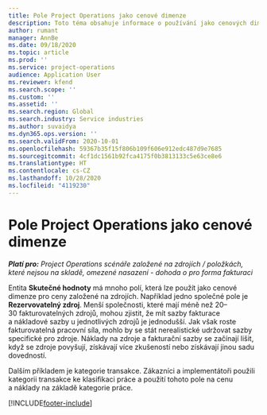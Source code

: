 ```yaml
---
title: Pole Project Operations jako cenové dimenze
description: Toto téma obsahuje informace o používání jako cenových dimenzí v Dynamics 365 Project Operations.
author: rumant
manager: AnnBe
ms.date: 09/18/2020
ms.topic: article
ms.prod: ''
ms.service: project-operations
audience: Application User
ms.reviewer: kfend
ms.search.scope: ''
ms.custom: ''
ms.assetid: ''
ms.search.region: Global
ms.search.industry: Service industries
ms.author: suvaidya
ms.dyn365.ops.version: ''
ms.search.validFrom: 2020-10-01
ms.openlocfilehash: 59367b35f15f806b109f606e912edc487d9e7685
ms.sourcegitcommit: 4cf1dc1561b92fca4175f0b3813133c5e63ce8e6
ms.translationtype: HT
ms.contentlocale: cs-CZ
ms.lasthandoff: 10/28/2020
ms.locfileid: "4119230"
---
```

# <a name="project-operations-fields-as-pricing-dimensions"></a>Pole Project Operations jako cenové dimenze

_**Platí pro:** Project Operations scénáře založené na zdrojích / položkách, které nejsou na skladě, omezené nasazení - dohoda o pro forma fakturaci_

Entita **Skutečné hodnoty** má mnoho polí, která lze použít jako cenové dimenze pro ceny založené na zdrojích. Například jedno společné pole je **Rezervovatelný zdroj**. Menší společnosti, které mají méně než 20–30 fakturovatelných zdrojů, mohou zjistit, že mít sazby fakturace a nákladové sazby u jednotlivých zdrojů je jednodušší. Jak však roste fakturovatelná pracovní síla, mohlo by se stát nerealistické udržovat sazby specifické pro zdroje. Náklady na zdroje a fakturační sazby se začínají lišit, když se zdroje povyšují, získávají více zkušeností nebo získávají jinou sadu dovedností. 

Dalším příkladem je kategorie transakce. Zákazníci a implementátoři použili kategorii transakce ke klasifikaci práce a použití tohoto pole na cenu a náklady na základě kategorie práce.


[!INCLUDE[footer-include](../includes/footer-banner.md)]